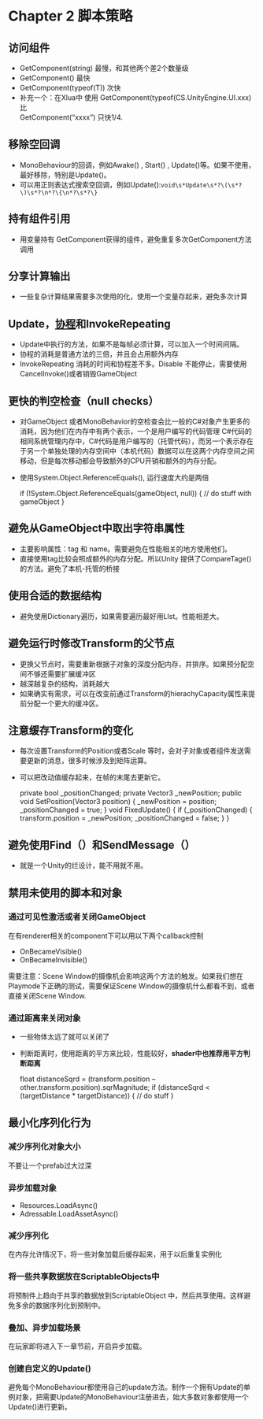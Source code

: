 # Chapter 2 脚本策略

## 访问组件

*   GetComponent(string) 最慢，和其他两个差2个数量级
*   GetComponent() 最快
*   GetComponent(typeof(T)) 次快
*   补充一个：在Xlua中 使用 GetComponent(typeof(CS.UnityEngine.UI.xxx) 比\
    GetComponent(“xxxx”) 只快1/4.

## 移除空回调

*   MonoBehaviour的回调，例如Awake() , Start() , Update()等。如果不使用，最好移除，特别是Update()。
*   可以用正则表达式搜索空回调，例如Update():`void\s*Update\s*?\(\s*?\)\s*?\n*?\{\n*?\s*?\}`

## 持有组件引用

*   用变量持有 GetComponent获得的组件，避免重复多次GetComponent方法调用

## 分享计算输出

*   一些复杂计算结果需要多次使用的化，使用一个变量存起来，避免多次计算

## Update，[协程](https://so.csdn.net/so/search?q=%E5%8D%8F%E7%A8%8B\&spm=1001.2101.3001.7020)和InvokeRepeating

*   Update中执行的方法，如果不是每帧必须计算，可以加入一个时间间隔。
*   协程的消耗是普通方法的三倍，并且会占用额外内存
*   InvokeRepeating 消耗的时间和协程差不多。Disable 不能停止，需要使用CancelInvoke()或者销毁GameObject

## 更快的判空检查（null checks）

*   对GameObject 或者MonoBehavior的空检查会比一般的C#对象产生更多的消耗，因为他们在内存中有两个表示，一个是用户编写的代码管理 C#代码的相同系统管理内存中，C#代码是用户编写的（托管代码），而另一个表示存在于另一个单独处理的内存空间中（本机代码）数据可以在这两个内存空间之间移动，但是每次移动都会导致额外的CPU开销和额外的内存分配。
*   使用System.Object.ReferenceEquals(), 运行速度大约是两倍



    if (!System.Object.ReferenceEquals(gameObject, null)) {
    	// do stuff with gameObject
    }

## 避免从GameObject中取出字符串属性

*   主要影响属性：tag 和 name。需要避免在性能相关的地方使用他们。
*   直接使用tag比较会照成额外的内存分配。所以Unity 提供了CompareTage()的方法。避免了本机-托管的桥接

## 使用合适的数据结构

*   避免使用Dictionary遍历，如果需要遍历最好用LIst。性能相差大。

## 避免运行时修改Transform的父节点

*   更换父节点时，需要重新根据子对象的深度分配内存，并排序。如果预分配空间不够还需要扩展缓冲区
*   越深越复杂的结构，消耗越大
*   如果确实有需求，可以在改变前通过Transform的hierachyCapacity属性来提前分配一个更大的缓冲区。

## 注意缓存Transform的变化

*   每次设置Transform的Position或者Scale 等时，会对子对象或者组件发送需要更新的消息，很多时候涉及到矩阵运算。
*   可以把改动值缓存起来，在帧的末尾去更新它。



    private bool _positionChanged;
    private Vector3 _newPosition;
    public void SetPosition(Vector3 position) {
    	_newPosition = position;
    	_positionChanged = true;
    }
    void FixedUpdate() {
    	if (_positionChanged) {
    		transform.position = _newPosition;
    		_positionChanged = false;
    	}
    }

## 避免使用Find（）和SendMessage（）

*   就是一个Unity的烂设计，能不用就不用。

## 禁用未使用的脚本和对象

### 通过可见性激活或者关闭GameObject

在有renderer相关的component下可以用以下两个callback控制

*   OnBecameVisible()
*   OnBecameInvisible()

需要注意：Scene Window的摄像机会影响这两个方法的触发。如果我们想在Playmode下正确的测试，需要保证Scene Window的摄像机什么都看不到，或者直接关闭Scene Window.

### 通过距离来关闭对象

*   一些物体太远了就可以关闭了
*   判断距离时，使用距离的平方来比较，性能较好，**shader中也推荐用平方判断距离**



    float distanceSqrd = (transform.position –
    other.transform.position).sqrMagnitude;
    if (distanceSqrd < (targetDistance * targetDistance)) {
     // do stuff
    }

## 最小化序列化行为

### 减少序列化对象大小

不要让一个prefab过大过深

### 异步加载对象

*   Resources.LoadAsync()
*   Adressable.LoadAssetAsync()

### 减少序列化

在内存允许情况下，将一些对象加载后缓存起来，用于以后重复实例化

### 将一些共享数据放在ScriptableObjects中

将预制件上趋向于共享的数据放到ScriptableObject 中，然后共享使用。这样避免多余的数据序列化到预制中。

### 叠加、异步加载场景

在玩家即将进入下一章节前，开启异步加载。

### 创建自定义的Update()

避免每个MonoBehaviour都使用自己的update方法。制作一个拥有Update的单例对象，把需要Update的MonoBehaviour注册进去，始大多数对象都使用一个Update()进行更新。
